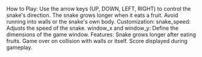 How to Play:
Use the arrow keys (UP, DOWN, LEFT, RIGHT) to control the snake's direction.
The snake grows longer when it eats a fruit.
Avoid running into walls or the snake's own body.
Customization:
snake_speed: Adjusts the speed of the snake.
window_x and window_y: Define the dimensions of the game window.
Features:
Snake grows longer after eating fruits.
Game over on collision with walls or itself.
Score displayed during gameplay.
